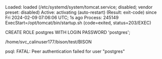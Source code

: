  Loaded: loaded (/etc/systemd/system/tomcat.service; disabled; vendor preset: disabled)
   Active: activating (auto-restart) (Result: exit-code) since Fri 2024-02-09 07:06:06 UTC; 1s ago
  Process: 245149 ExecStart=/opt/tomcat/bin/startup.sh (code=exited, status=203/EXEC)



CREATE ROLE postgres WITH LOGIN PASSWORD 'postgres';

/home/svc_calinuser177/bison/test/BISON

psql: FATAL:  Peer authentication failed for user "postgres"

